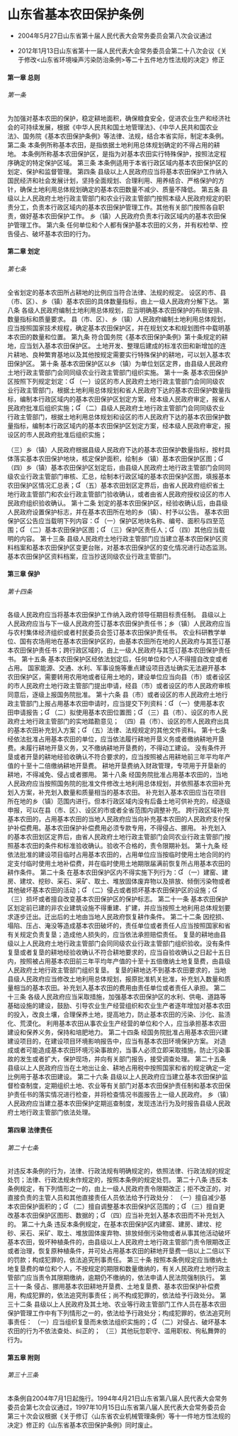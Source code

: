 # 山东省基本农田保护条例

- 2004年5月27日山东省第十届人民代表大会常务委员会第八次会议通过

- 2012年1月13日山东省第十一届人民代表大会常务委员会第二十八次会议《关于修改<山东省环境噪声污染防治条例>等二十五件地方性法规的决定》修正

<!-- INFO END -->

#### 第一章 总则

###### 第一条

为加强对基本农田的保护，稳定耕地面积，确保粮食安全，促进农业生产和经济社会的可持续发展，根据《中华人民共和国土地管理法》、《中华人民共和国农业法》、国务院《基本农田保护条例》等法律、法规，结合本省实际，制定本条例。 第二条 本条例所称基本农田，是指依据土地利用总体规划确定的不得占用的耕地。 本条例所称基本农田保护区，是指为对基本农田实行特殊保护，按照法定程序确定的特定保护区域。 第三条 本条例适用于本省行政区域内基本农田保护区的划定、保护和监督管理。 第四条 县级以上人民政府应当将基本农田保护工作纳入国民经济和社会发展计划，坚持全面规划、合理利用、用养结合、严格保护的方针，确保土地利用总体规划确定的基本农田数量不减少、质量不降低。 第五条 县级以上人民政府土地行政主管部门和农业行政主管部门按照本级人民政府规定的职责分工，负责本行政区域内的基本农田保护管理工作。其他有关部门按照各自职责，做好基本农田保护工作。 乡（镇）人民政府负责本行政区域内的基本农田保护管理工作。 第六条 任何单位和个人都有保护基本农田的义务，并有权检举、控告侵占、破坏基本农田的行为。

#### 第二章 划定

###### 第七条

全省划定的基本农田所占耕地的比例应当符合法律、法规的规定。 设区的市、县（市、区）、乡（镇）基本农田的具体数量指标，由上一级人民政府分解下达。 第八条 各级人民政府编制土地利用总体规划，应当明确基本农田保护的布局安排、数量指标和质量要求。 县（市、区）、乡（镇）人民政府编制土地利用总体规划，应当按照国家技术规程，确定基本农田保护区，并在规划文本和规划图件中载明基本农田的数量和位置。 第九条 符合国务院《基本农田保护条例》第十条规定的耕地，应当划入基本农田保护区。 土地开发、整理后建成的标准农田和新增加的连片耕地、良种繁育基地以及其他按规定需要实行特殊保护的耕地，可以划入基本农田保护区。 第十条 基本农田保护区以乡（镇）为单位划区定界，由县级人民政府土地行政主管部门会同同级农业行政主管部门组织实施。 第十一条 基本农田保护区按照下列规定划定： （一）设区的市人民政府土地行政主管部门会同同级农业行政主管部门，根据土地利用总体规划和省人民政府下达的基本农田保护数量指标，编制本行政区域内的基本农田保护区划定方案，经本级人民政府审定，报省人民政府批准后组织实施； （二）县级人民政府土地行政主管部门会同同级农业行政主管部门，根据土地利用总体规划和设区的市人民政府下达的基本农田保护数量指标，编制本行政区域内的基本农田保护区划定方案，经本级人民政府审定，报设区的市人民政府批准后组织实施；

（三）乡（镇）人民政府根据县级人民政府下达的基本农田保护数量指标，按村具体落实基本农田保护地块，核定保护面积，绘制乡（镇）基本农田保护区图； （四）乡（镇）基本农田保护区划定后，由县级人民政府土地行政主管部门会同同级农业行政主管部门审核、汇总，绘制本行政区域的基本农田保护区图，填报基本农田保护区情况汇总表； （五）基本农田划区定界后，由省人民政府组织省土地行政主管部门和农业行政主管部门验收确认，或者由省人民政府授权设区的市人民政府组织验收确认。 第十二条 划定的基本农田保护区，经验收确认后，由县级人民政府设置保护标志，并在基本农田所在地的乡（镇）、村予以公告。 基本农田保护区公告应当载明下列内容： （一）保护区地块名称、编号、面积与四至范围； （二）基本农田保护区图； （三）保护区责任人； （四）其他应当载明的内容。 第十三条 县级人民政府土地行政主管部门应当建立基本农田保护区资料档案和基本农田保护区变更台账，对基本农田保护区的变化情况进行动态监测。 基本农田保护区资料档案，应当抄送同级农业行政主管部门。

#### 第三章 保护

###### 第十四条

各级人民政府应当将基本农田保护工作纳入政府领导任期目标责任制。 县级以上人民政府应当与下一级人民政府签订基本农田保护责任书；乡（镇）人民政府应当与农村集体经济组织或者村民委员会签订基本农田保护责任书。 农业科研教学单位、国有农场用地在基本农田保护区的，由基本农田所在地的人民政府与其签订基本农田保护责任书；跨行政区域的，由上一级人民政府与其签订基本农田保护责任书。 第十五条 基本农田保护区经依法划定后，任何单位和个人不得擅自改变或者占用。 国家能源、交通、水利、军事设施等重点建设项目选址确实无法避开基本农田保护区，需要转用农用地或者征用土地的，建设单位应当向县（市）或者设区的市人民政府土地行政主管部门提出申请，经县（市）或者设区的市人民政府审核同意后，逐级上报国务院批准。 第十六条 县（市）或者设区的市人民政府土地行政主管部门上报占用基本农田申请时，应当提交下列资料： （一）使用基本农田申请报告； （二）拟使用基本农田位置图； （三）县（市）、设区的市人民政府土地行政主管部门的实地踏勘意见； （四）县（市）、设区的市人民政府出具的基本农田补充划入方案； （五）法律、法规规定的其他文件资料。 第十七条 经依法批准占用基本农田的单位，应当依法履行耕地开垦义务或者缴纳耕地开垦费。未履行耕地开垦义务，又不缴纳耕地开垦费的，不得动工建设。 没有条件开垦或者开垦的耕地经验收确认不符合要求的，应当按照被占用耕地前三年平均年产值的十至十二倍缴纳耕地开垦费。 耕地开垦费纳入财政管理，专项用于开垦新的耕地，不得减免、侵占或者挪用。 第十八条 经国务院批准占用基本农田的，当地人民政府应当按照国务院的批准文件修改土地利用总体规划，并依照基本农田补充划入方案，补充划入数量和质量相当的基本农田。 补充划入基本农田应当在项目所在地的乡（镇）范围内进行。但本行政区域内没有后备土地可供补充的，经逐级申报，可以在县（市、区）、设区的市或者全省范围内调整补充。 跨行政区域补充基本农田的，占用基本农田的当地人民政府应当向补充基本农田的人民政府支付保护补偿费用。基本农田保护补偿费用必须专款专用，不得侵占、挪用。 补充划入的基本农田划区定界后，由省人民政府土地行政主管部门会同农业行政主管部门按照基本农田的条件和标准验收确认。验收不合格的，责令限期补划。 第十九条 经依法批准的建设项目临时占用基本农田的，占用单位应当按临时使用土地合同的约定支付临时使用土地补偿费，并在临时使用土地期限届满前恢复所占用基本农田的耕作条件。 第二十条 在基本农田保护区内不得实施下列行为： （一）建窑、建房、建坟、挖砂、采石、采矿、取土、堆放固体废弃物以及排放、倾倒污染物或者其他破坏基本农田的活动； （二）侵占或者损坏基本农田保护区的设施； （三）损坏或者擅自改变基本农田保护区的保护标志。 第二十一条 基本农田保护区划定前已建的非农业建筑设施不得重建、扩建，并应当按照土地利用总体规划要求逐步迁出。迁出后的土地由当地人民政府恢复耕作条件。 第二十二条 因挖损、塌陷、压占、淹没等造成基本农田破坏的，责任单位或者责任人应当按照国家和省有关规定负责复垦；造成他人损失的，应当依法承担赔偿责任。 复垦的耕地由县级以上人民政府土地行政主管部门会同同级农业行政主管部门组织验收。没有条件复垦或者复垦的耕地经验收确认不符合耕地要求的，应当自验收确认之日起十五日内，按照被占用基本农田前三年平均年产值的十至十五倍缴纳土地复垦费，由县级人民政府土地行政主管部门组织复垦。 复垦的耕地达不到基本农田要求的，当地县级人民政府应当修改土地利用总体规划，报原批准机关批准，补充划入数量和质量相当的基本农田。补充划入基本农田的费用由责任单位或者责任人承担。 第二十三条 各级人民政府应当采取措施，加强基本农田保护区的水利、供电、道路等基础设施的建设，鼓励、引导农业生产经营组织和农业生产者逐年增加对基本农田的投入，改良土壤，合理保养土地，提高地力，防止基本农田的污染、沙化、盐渍化、荒漠化。 利用基本农田从事农业生产经营的单位和个人，应当承担基本农田建设和保养义务，保持和培肥地力。 第二十四条 经国务院批准占用基本农田兴建建设项目的，在建设项目环境影响报告中，应当有基本农田环境保护方案。 对造成或者可能造成基本农田环境污染事故的，当事人必须立即采取措施，防止污染事故的发生或者扩大，保护现场，并向有关部门报告，接受调查处理。 第二十五条 县级以上人民政府应当在土地出让金、耕地占用税中按照国家和省的规定确定一定比例用于基本农田建设。 第二十六条 县级以上人民政府应当建立基本农田保护监督检查制度，定期组织土地、农业等有关部门对基本农田保护责任制和基本农田保护责任书的落实情况进行检查，并将检查情况书面报告上一级人民政府。 乡（镇）人民政府应当建立基本农田保护定期巡查制度，发现违法行为及时报告县级人民政府土地行政主管部门依法处理。

#### 第四章 法律责任

###### 第二十七条

对违反本条例的行为，法律、行政法规有明确规定的，依照法律、行政法规的规定处罚；法律、行政法规未作规定的，按照本条例的规定处罚。 第二十八条 违反本条例规定，有下列情形之一的，由上一级人民政府责令限期改正；拒不改正的，对直接负责的主管人员和其他直接责任人员依法给予行政处分： （一）擅自减少基本农田保护面积的； （二）擅自调整基本农田保护区范围的； （三）擅自更改基本农田保护区图形、数据的； （四）应当补充划入基本农田而不补充划入的。 第二十九条 违反本条例规定，在基本农田保护区内建窑、建房、建坟、挖砂、采石、采矿、取土、堆放固体废弃物、排放倾倒污染物或者从事其他活动破坏基本农田，毁坏种植条件的，由县级以上人民政府土地行政主管部门责令限期改正或者治理，恢复原种植条件，并可处占用基本农田的耕地开垦费一倍以上二倍以下的罚款；构成犯罪的，依法追究刑事责任。 第三十条 按照本条例规定应当缴纳土地复垦费的单位和个人，不按规定的期限和数量缴纳的，有关人民政府土地行政主管部门应当责令其限期缴纳，逾期仍不缴纳的，依法申请人民法院强制执行。 第三十一条 侵占、挪用基本农田耕地开垦费、土地复垦费、基本农田保护补偿费用，构成犯罪的，依法追究刑事责任；尚不构成犯罪的，依法给予行政处分。 第三十二条 县级以上人民政府及其土地、农业等行政主管部门工作人员在基本农田保护管理工作中有下列情形之一的，依法给予行政处分；构成犯罪的，依法追究刑事责任： （一）应当组织复垦而未依法组织实施的； （二）对侵占、破坏基本农田的行为不依法查处、纠正的； （三）其他玩忽职守、滥用职权、徇私舞弊的行为。

#### 第五章 附则

###### 第三十三条

本条例自2004年7月1日起施行。1994年4月21日山东省第八届人民代表大会常务委员会第七次会议通过，1997年10月15日山东省第八届人民代表大会常务委员会第三十次会议根据《关于修订〈山东省农业机械管理条例〉等十一件地方性法规的决定》修正的《山东省基本农田保护条例》同时废止。

